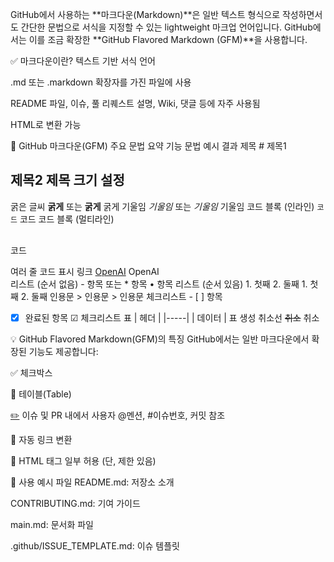 GitHub에서 사용하는 **마크다운(Markdown)**은 일반 텍스트 형식으로 작성하면서도 간단한 문법으로 서식을 지정할 수 있는 lightweight 마크업 언어입니다. GitHub에서는 이를 조금 확장한 **GitHub Flavored Markdown (GFM)**을 사용합니다.

✅ 마크다운이란?
텍스트 기반 서식 언어

.md 또는 .markdown 확장자를 가진 파일에 사용

README 파일, 이슈, 풀 리퀘스트 설명, Wiki, 댓글 등에 자주 사용됨

HTML로 변환 가능

🔹 GitHub 마크다운(GFM) 주요 문법 요약
기능	문법 예시	결과
제목	# 제목1
## 제목2	제목 크기 설정
굵은 글씨	**굵게** 또는 __굵게__	굵게
기울임	*기울임* 또는 _기울임_	기울임
코드 블록 (인라인)	`코드`	코드
코드 블록 (멀티라인)	<pre><br>코드<br></pre>여러 줄 코드 표시
링크	[OpenAI](https://openai.com)	OpenAI	
리스트 (순서 없음)	- 항목 또는 * 항목	• 항목
리스트 (순서 있음)	1. 첫째
2. 둘째	1. 첫째
2. 둘째
인용문	> 인용문	> 인용문
체크리스트	- [ ] 항목
- [x] 완료된 항목	☑ 체크리스트
표	| 헤더 |
|-----|
| 데이터 |	표 생성
취소선	~~취소~~	취소

💡 GitHub Flavored Markdown(GFM)의 특징
GitHub에서는 일반 마크다운에서 확장된 기능도 제공합니다:

✅ 체크박스

🎨 테이블(Table)

[✏️](https://upload.inven.co.kr/upload/2014/11/28/data/i1791089215.png) 이슈 및 PR 내에서 사용자 @멘션, #이슈번호, 커밋 참조

🔄 자동 링크 변환

📌 HTML 태그 일부 허용 (단, 제한 있음)

📁 사용 예시 파일
README.md: 저장소 소개

CONTRIBUTING.md: 기여 가이드

main.md: 문서화 파일

.github/ISSUE_TEMPLATE.md: 이슈 템플릿
